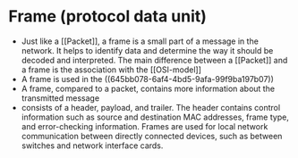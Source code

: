 # Frame (protocol data unit)
- Just like a [[Packet]], a frame is a small part of a message in the network. It helps to identify data and determine the way it should be decoded and interpreted. The main difference between a [[Packet]] and a frame is the association with the [[OSI-model]]
- A frame is used in the ((645bb078-6af4-4bd5-9afa-99f9ba197b07))
- A frame, compared to a packet, contains more information about the transmitted message
- consists of a header, payload, and trailer. The header contains control information such as source and destination MAC addresses, frame type, and error-checking information. Frames are used for local network communication between directly connected devices, such as between 
  switches and network interface cards.